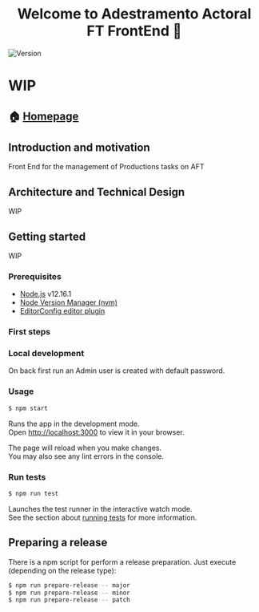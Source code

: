 <h1 align="center">Welcome to Adestramento Actoral FT FrontEnd 👋</h1>

<p>
  <img alt="Version" src="https://img.shields.io/badge/version-0.3.0-blue.svg?cacheSeconds=2592000" />
    <!-- <img alt="Documentation" src="https://img.shields.io/badge/documentation-yes-brightgreen.svg" target="_blank" /> -->
  </a>
</p>

# WIP

## 🏠 [Homepage](https://github.com/vinjatovix/aft-front)

## Introduction and motivation

Front End for the management of Productions tasks on AFT

## Architecture and Technical Design

WIP

## Getting started

WIP

### Prerequisites

- [Node.js](https://nodejs.org/es/) v12.16.1
- [Node Version Manager (nvm)](https://github.com/nvm-sh/nvm)
- [EditorConfig editor plugin](https://marketplace.visualstudio.com/items?itemName=EditorConfig.EditorConfig)

### First steps

### Local development

On back first run an Admin user is created with default password.
### Usage

```sh
$ npm start
```

Runs the app in the development mode.\
Open [http://localhost:3000](http://localhost:3000) to view it in your browser.

The page will reload when you make changes.\
You may also see any lint errors in the console.

### Run tests

```sh
$ npm run test
```

Launches the test runner in the interactive watch mode.\
See the section about [running tests](https://facebook.github.io/create-react-app/docs/running-tests) for more information.

<!--
### Folder structure

### Project URLs

#### Swagger

#### Validation Checks

### Useful links

### Log management, Metrics and Tracing -->

## Preparing a release

There is a npm script for perform a release preparation. Just execute (depending on the release type):

```sh
$ npm run prepare-release -- major
$ npm run prepare-release -- minor
$ npm run prepare-release -- patch
```

<!-- ## Contributors

## 🤝 Contributing -->
